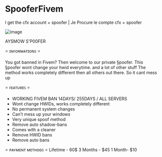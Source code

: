 # SpooferFivem

I get the cfx account + spoofer |
Je Procure le compte cfx + spoofer 

![image](https://user-images.githubusercontent.com/74377244/170155625-13b789bc-aec7-462c-afc9-02c8ade6441e.png)



 ‎AYSMOW S'P00FER




⭐ ɪɴꜰᴏʀᴍᴀᴛɪᴏɴꜱ ⭐

You got banned in Fivem?
Then welcome to our private §poofer.
This §poofer wont change your hwid everytime.
and a lot of other stuff
The method works completely different then
all others out there. So it cant mess up


⭐ ꜰᴇᴀᴛᴜʀᴇꜱ ⭐ 

- WORKING FIVEM BAN 14DAYS/ 255DAYS / ALL SERVERS
- Wont change HWIDs, works completely different
- No permanent system changes
- Can't mess up your windows
- Very unique spoof method
- Remove auto shadow-bans
- Comes with a cleaner
- Remove HWID bans
- Remove auto bans


⭐ ᴘᴀʏᴍᴇɴᴛ ᴍᴇᴛʜᴏᴅꜱ ⭐ 
Lifetime - 60$
3 Months - $45
1 Month- $10
